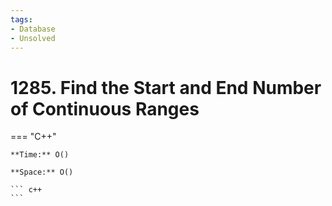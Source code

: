```yaml
---
tags:
- Database
- Unsolved
---
```



# 1285. Find the Start and End Number of Continuous Ranges

=== "C++"

    **Time:** O()

    **Space:** O()

    ``` c++
    ```